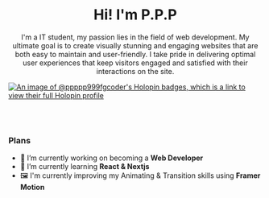 <h1 align="center">Hi! I'm P.P.P</h1>
<p align="center">I'm a IT student, my passion lies in the field of web development. My ultimate goal is to create visually stunning and engaging websites that are both easy to maintain and user-friendly. I take pride in delivering optimal user experiences that keep visitors engaged and satisfied with their interactions on the site.</p>


[![An image of @ppppp999fgcoder's Holopin badges, which is a link to view their full Holopin profile](https://holopin.me/ppppp999fgcoder)](https://holopin.io/@ppppp999fgcoder)

<br>
<br>

### Plans
- 🔭 I’m currently working on becoming a **Web Developer**
- 🌱 I’m currently learning **React & Nextjs**
- 🖼️ I'm currently improving my Animating & Transition skills using **Framer Motion**
